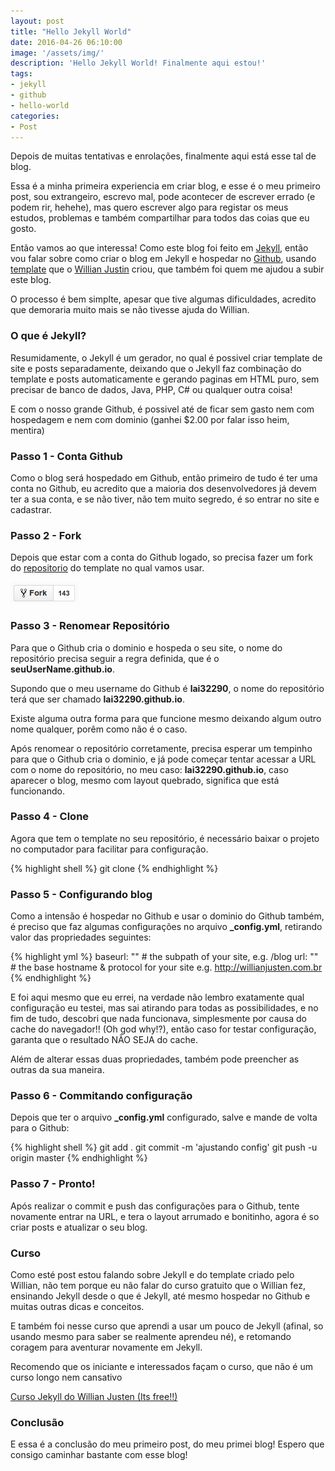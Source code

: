 ```yaml
---
layout: post
title: "Hello Jekyll World"
date: 2016-04-26 06:10:00
image: '/assets/img/'
description: 'Hello Jekyll World! Finalmente aqui estou!'
tags:
- jekyll
- github
- hello-world
categories:
- Post
---
```


Depois de muitas tentativas e enrolações, finalmente aqui está esse tal de blog.

Essa é a minha primeira experiencia em criar blog, e esse é o meu primeiro post, sou extrangeiro, escrevo mal, pode acontecer de escrever errado (e podem rir, hehehe), mas quero escrever algo para registar os meus estudos, problemas e também compartilhar para todos das coias que eu gosto.

Então vamos ao que interessa! Como este blog foi feito em [Jekyll](https://jekyllrb.com/), então vou falar sobre como criar o blog em Jekyll e hospedar no [Github](https://github.com), usando [template](https://github.com/willianjusten/will-jekyll-template) que o [Willian Justin](https://twitter.com/Willian_justen) criou, que também foi quem me ajudou a subir este blog.

O processo é bem simplte, apesar que tive algumas dificuldades, acredito que demoraria muito mais se não tivesse ajuda do Willian.



### O que é Jekyll?

Resumidamente, o Jekyll é um gerador, no qual é possivel criar template de site e posts separadamente, deixando que o Jekyll faz combinação do template e posts automaticamente e gerando paginas em HTML puro, sem precisar de banco de dados, Java, PHP, C# ou qualquer outra coisa!

E com o nosso grande Github, é possivel até de ficar sem gasto nem com hospedagem e nem com dominio (ganhei $2.00 por falar isso heim, mentira)

### Passo 1 - Conta Github

Como o blog será hospedado em Github, então primeiro de tudo é ter uma conta no Github, eu acredito que a maioria dos desenvolvedores já devem ter a sua conta, e se não tiver, não tem muito segredo, é so entrar no site e cadastrar.


### Passo 2 - Fork

Depois que estar com a conta do Github logado, so precisa fazer um fork do [repositorio](https://github.com/willianjusten/will-jekyll-template) do template no qual vamos usar.

![Fork](images/hello-jekyll-world-fork.png)

### Passo 3 - Renomear Repositório

Para que o Github cria o dominio e hospeda o seu site, o nome do repositório precisa seguir a regra definida, que é o **seuUserName.github.io**.

Supondo que o meu username do Github é **lai32290**, o nome do repositório terá que ser chamado **lai32290.github.io**.

Existe alguma outra forma para que funcione mesmo deixando algum outro nome qualquer, porêm como não é o caso.

Após renomear o repositório corretamente, precisa esperar um tempinho para que o Github cria o dominio, e já pode começar tentar acessar a URL com o nome do repositório, no meu caso: **lai32290.github.io**, caso aparecer o blog, mesmo com layout quebrado, significa que está funcionando.


### Passo 4 - Clone

Agora que tem o template no seu repositório, é necessário baixar o projeto no computador para facilitar para configuração.

{% highlight shell %}
git clone <seu repositorio do template>
{% endhighlight %}


### Passo 5 - Configurando blog

Como a intensão é hospedar no Github e usar o dominio do Github também, é preciso que faz algumas configurações no arquivo **_config.yml**, retirando valor das propriedades seguintes:

{% highlight yml %}
baseurl: "" # the subpath of your site, e.g. /blog
url: "" # the base hostname & protocol for your site e.g. http://willianjusten.com.br
{% endhighlight %}

E foi aqui mesmo que eu errei, na verdade não lembro exatamente qual configuração eu testei, mas sai atirando para todas as possibilidades, e no fim de tudo, descobri que nada funcionava, simplesmente por causa do cache do navegador!! (Oh god why!?), então caso for testar configuração, garanta que o resultado NÃO SEJA do cache.

Além de alterar essas duas propriedades, também pode preencher as outras da sua maneira.


### Passo 6 - Commitando configuração

Depois que ter o arquivo **_config.yml** configurado, salve e mande de volta para o Github:

{% highlight shell %}
git add .
git commit -m 'ajustando config'
git push -u origin master
{% endhighlight %}


### Passo 7 - Pronto!

Após realizar o commit e push das configurações para o Github, tente novamente entrar na URL, e tera o layout arrumado e bonitinho, agora é so criar posts e atualizar o seu blog.


### Curso

Como esté post estou falando sobre Jekyll e do template criado pelo Willian, não tem porque eu não falar do curso gratuito que o Willian fez, ensinando Jekyll desde o que é Jekyll, até mesmo hospedar no Github e muitas outras dicas e conceitos.

E também foi nesse curso que aprendi a usar um pouco de Jekyll (afinal, so usando mesmo para saber se realmente aprendeu né), e retomando coragem para aventurar novamente em Jekyll.

Recomendo que os iniciante e interessados façam o curso, que não é um curso longo nem cansativo

[Curso Jekyll do Willian Justen (Its free!!)](http://willianjusten.teachable.com/courses/criando-sites-estaticos-com-jekyll)


### Conclusão

E essa é a conclusão do meu primeiro post, do meu primei blog! Espero que consigo caminhar bastante com esse blog!